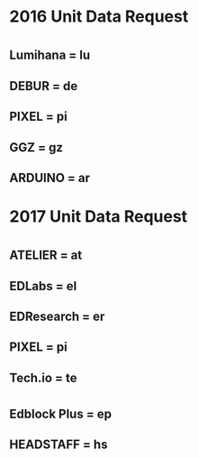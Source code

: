 # 2016 Unit Data Request
#
## Lumihana = lu
## DEBUR = de
## PIXEL = pi
## GGZ = gz
## ARDUINO = ar
#
# 2017 Unit Data Request
#
## ATELIER = at
## EDLabs = el
## EDResearch = er
## PIXEL = pi
## Tech.io = te
#
## Edblock Plus = ep
## HEADSTAFF = hs
